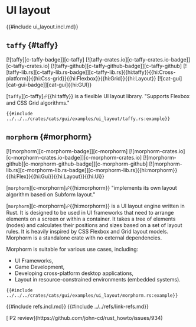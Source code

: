 # UI layout

{{#include ui_layout.incl.md}}

## `taffy` {#taffy}

[![taffy][c-taffy-badge]][c-taffy] [![taffy-crates.io][c-taffy-crates.io-badge]][c-taffy-crates.io] [![taffy-github][c-taffy-github-badge]][c-taffy-github] [![taffy-lib.rs][c-taffy-lib.rs-badge]][c-taffy-lib.rs]{{hi:taffy}}{{hi:Cross-platform}}{{hi:Css-grid}}{{hi:Flexbox}}{{hi:Grid}}{{hi:Layout}} [![cat-gui][cat-gui-badge]][cat-gui]{{hi:GUI}}

[`taffy`][c-taffy]⮳{{hi:taffy}} is a flexible UI layout library. "Supports Flexbox and CSS Grid algorithms."

```rust,editable
{{#include ../../../crates/cats/gui/examples/ui_layout/taffy.rs:example}}
```

## `morphorm` {#morphorm}

[![morphorm][c-morphorm-badge]][c-morphorm] [![morphorm-crates.io][c-morphorm-crates.io-badge]][c-morphorm-crates.io] [![morphorm-github][c-morphorm-github-badge]][c-morphorm-github] [![morphorm-lib.rs][c-morphorm-lib.rs-badge]][c-morphorm-lib.rs]{{hi:morphorm}}{{hi:Flex}}{{hi:Gui}}{{hi:Layout}}{{hi:Ui}}

[`morphorm`][c-morphorm]⮳{{hi:morphorm}}  "implements its own layout algorithm based on Subform layout."

[`morphorm`][c-morphorm]⮳{{hi:morphorm}}  is a UI layout engine written in Rust. It is designed to be used in UI frameworks that need to arrange elements on a screen or within a container. It takes a tree of elements (nodes) and calculates their positions and sizes based on a set of layout rules. It is heavily inspired by CSS Flexbox and Grid layout models. Morphorm is a standalone crate with no external dependencies.

Morphorm is suitable for various use cases, including:

- UI Frameworks,
- Game Development,
- Developing cross-platform desktop applications,
- Layout in resource-constrained environments (embedded systems).

```rust,editable
{{#include ../../../crates/cats/gui/examples/ui_layout/morphorm.rs:example}}
```

{{#include refs.incl.md}}
{{#include ../../refs/link-refs.md}}

<div class="hidden">
[ P2 review](https://github.com/john-cd/rust_howto/issues/934)
</div>
